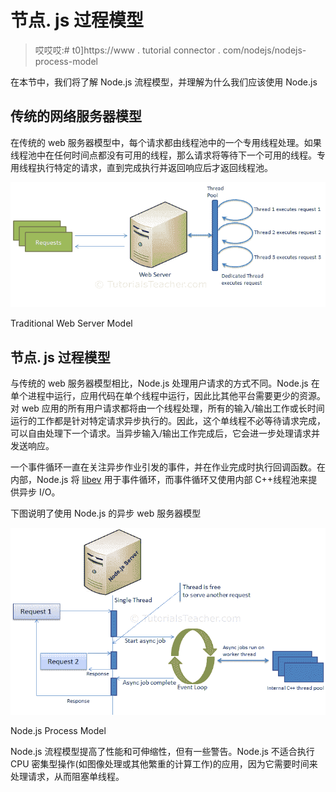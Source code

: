 # 节点. js 过程模型

> 哎哎哎:# t0]https://www . tutorial connector . com/nodejs/nodejs-process-model

在本节中，我们将了解 Node.js 流程模型，并理解为什么我们应该使用 Node.js

## 传统的网络服务器模型

在传统的 web 服务器模型中，每个请求都由线程池中的一个专用线程处理。如果线程池中在任何时间点都没有可用的线程，那么请求将等待下一个可用的线程。专用线程执行特定的请求，直到完成执行并返回响应后才返回线程池。

[![traditional web server model](img/08e7299299dbbd243e908f39b4276185.png)](../../Content/images/nodejs/traditional-web-server-model.png)

Traditional Web Server Model



## 节点. js 过程模型

与传统的 web 服务器模型相比，Node.js 处理用户请求的方式不同。Node.js 在单个进程中运行，应用代码在单个线程中运行，因此比其他平台需要更少的资源。对 web 应用的所有用户请求都将由一个线程处理，所有的输入/输出工作或长时间运行的工作都是针对特定请求异步执行的。因此，这个单线程不必等待请求完成，可以自由处理下一个请求。当异步输入/输出工作完成后，它会进一步处理请求并发送响应。

一个事件循环一直在关注异步作业引发的事件，并在作业完成时执行回调函数。在内部，Node.js 将 [libev](http://software.schmorp.de/pkg/libev.html) 用于事件循环，而事件循环又使用内部 C++线程池来提供异步 I/O。

下图说明了使用 Node.js 的异步 web 服务器模型

[![node.js process model](img/d874d5ddafcf1ab2dc8116241a58525b.png)](../../Content/images/nodejs/nodejs-process-model.png)

Node.js Process Model



Node.js 流程模型提高了性能和可伸缩性，但有一些警告。Node.js 不适合执行 CPU 密集型操作(如图像处理或其他繁重的计算工作)的应用，因为它需要时间来处理请求，从而阻塞单线程。